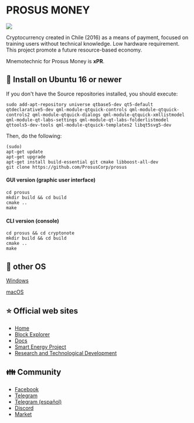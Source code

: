 
# PROSUS MONEY

<img src="http://prosus.money/wp-content/uploads/2018/03/Prosus-header.jpg">

Cryptocurrency created in Chile (2016) as a means of payment, focused on training users without technical knowledge. Low hardware requirement. This project promote a future resource-based economy.

Mnemotechnic for Prosus Money is **xPR**.

## 💾 Install on Ubuntu 16 or newer

If you don't have the Source repositories installed, you should execute:

```sudo add-apt-repository universe qtbase5-dev qt5-default qtdeclarative5-dev qml-module-qtquick-controls qml-module-qtquick-controls2 qml-module-qtquick-dialogs qml-module-qtquick-xmllistmodel qml-module-qt-labs-settings qml-module-qt-labs-folderlistmodel qttools5-dev-tools qml-module-qtquick-templates2 libqt5svg5-dev```

Then, do the following:

```
(sudo)
apt-get update
apt-get upgrade
apt-get install build-essential git cmake libboost-all-dev
git clone https://github.com/ProsusCorp/prosus
```

#### GUI version (graphic user interface)
```
cd prosus
mkdir build && cd build
cmake ..
make
```

#### CLI version (console)
```
cd prosus && cd cryptonote
mkdir build && cd build
cmake ..
make
```


## 💾 other OS
[Windows](http://wiki.prosus.money)

[macOS](http://wiki.prosus.money)


## :star: Official web sites 
* [Home](http://prosus.money)
* [Block Explorer](http://explorer.prosus.money)
* [Docs](http://wiki.prosus.money)
* [Smart Energy Project](http://prosus.energy)
* [Research and Technological Development](http://prosuscorp.com)

## :family: Community
* [Facebook](https://www.facebook.com/groups/prosus.money)
* [Telegram](https://t.me/prosus_money)
* [Telegram (español)](https://t.me/prosus)
* [Discord](https://discordapp.com/channels/477481402829635604)
* [Market](https://prosus.dinova.cl)

